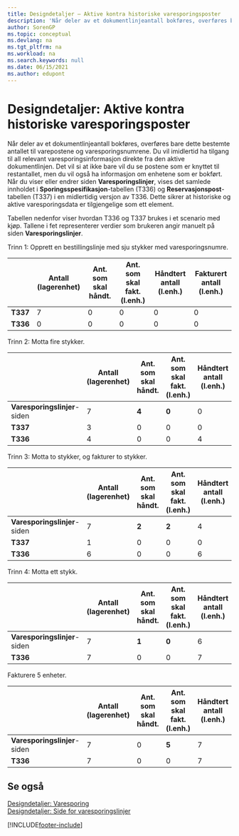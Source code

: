 ```yaml
---
title: Designdetaljer – Aktive kontra historiske varesporingsposter
description: 'Når deler av et dokumentlinjeantall bokføres, overføres bare dette antallet til varepostene og varesporingsnumrene.'
author: SorenGP
ms.topic: conceptual
ms.devlang: na
ms.tgt_pltfrm: na
ms.workload: na
ms.search.keywords: null
ms.date: 06/15/2021
ms.author: edupont
---
```

# <a name="design-details-active-versus-historic-item-tracking-entries"></a>Designdetaljer: Aktive kontra historiske varesporingsposter
Når deler av et dokumentlinjeantall bokføres, overføres bare dette bestemte antallet til varepostene og varesporingsnumrene. Du vil imidlertid ha tilgang til all relevant varesporingsinformasjon direkte fra den aktive dokumentlinjen. Det vil si at ikke bare vil du se postene som er knyttet til restantallet, men du vil også ha informasjon om enhetene som er bokført. Når du viser eller endrer siden **Varesporingslinjer**, vises det samlede innholdet i **Sporingsspesifikasjon**-tabellen (T336) og **Reservasjonspost**-tabellen (T337) i en midlertidig versjon av T336. Dette sikrer at historiske og aktive varesporingsdata er tilgjengelige som ett element.  

 Tabellen nedenfor viser hvordan T336 og T337 brukes i et scenario med kjøp. Tallene i fet representerer verdier som brukeren angir manuelt på siden **Varesporingslinjer**.  

 Trinn 1: Opprett en bestillingslinje med sju stykker med varesporingsnumre.  

||**Antall (lagerenhet)**|**Ant. som skal håndt.**|**Ant. som skal fakt. (l.enh.)**|**Håndtert antall (l.enh.)**|**Fakturert antall (l.enh.)**|  
|-|----------------------------------------------|--------------------------------------------|------------------------------------------------------|-------------------------------------------------------|--------------------------------------------------------|  
|**T337**|7|0|0|0|0|  
|**T336**|0|0|0|0|0|  

 Trinn 2: Motta fire stykker.  

||**Antall (lagerenhet)**|**Ant. som skal håndt.**|**Ant. som skal fakt. (l.enh.)**|**Håndtert antall (l.enh.)**|**Fakturert antall (l.enh.)**|  
|-|----------------------------------------------|--------------------------------------------|------------------------------------------------------|-------------------------------------------------------|--------------------------------------------------------|  
|**Varesporingslinjer**-siden|7|**4**|**0**|0|0|  
|**T337**|3|0|0|0|0|  
|**T336**|4|0|0|4|0|  

 Trinn 3: Motta to stykker, og fakturer to stykker.  

||**Antall (lagerenhet)**|**Ant. som skal håndt.**|**Ant. som skal fakt. (l.enh.)**|**Håndtert antall (l.enh.)**|**Fakturert antall (l.enh.)**|  
|-|----------------------------------------------|--------------------------------------------|------------------------------------------------------|-------------------------------------------------------|--------------------------------------------------------|  
|**Varesporingslinjer**-siden|7|**2**|**2**|4|0|  
|**T337**|1|0|0|0|0|  
|**T336**|6|0|0|6|2|  

 Trinn 4: Motta ett stykk.  

||**Antall (lagerenhet)**|**Ant. som skal håndt.**|**Ant. som skal fakt. (l.enh.)**|**Håndtert antall (l.enh.)**|**Fakturert antall (l.enh.)**|  
|-|----------------------------------------------|--------------------------------------------|------------------------------------------------------|-------------------------------------------------------|--------------------------------------------------------|  
|**Varesporingslinjer**-siden|7|**1**|**0**|6|2|  
|**T336**|7|0|0|7|2|  

 Fakturere 5 enheter.  

||**Antall (lagerenhet)**|**Ant. som skal håndt.**|**Ant. som skal fakt. (l.enh.)**|**Håndtert antall (l.enh.)**|**Fakturert antall (l.enh.)**|  
|-|----------------------------------------------|--------------------------------------------|------------------------------------------------------|-------------------------------------------------------|--------------------------------------------------------|  
|**Varesporingslinjer**-siden|7|0|**5**|7|2|  
|**T336**|7|0|0|7|7|  

## <a name="see-also"></a>Se også
 [Designdetaljer: Varesporing](design-details-item-tracking.md)   
 [Designdetaljer: Side for varesporingslinjer](design-details-item-tracking-lines-window.md)


[!INCLUDE[footer-include](includes/footer-banner.md)]
